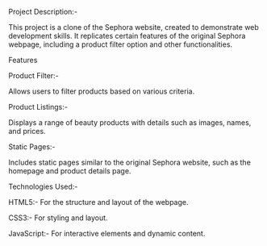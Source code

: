 Project Description:-

This project is a clone of the Sephora website, created to demonstrate web development skills. It replicates certain features of the original Sephora webpage, including a product filter option and other functionalities.

Features


Product Filter:-

 Allows users to filter products based on various criteria.

Product Listings:-

Displays a range of beauty products with details such as images, names, and prices.

Static Pages:- 

Includes static pages similar to the original Sephora website, such as the homepage and product details page.

Technologies Used:-


HTML5:- For the structure and layout of the webpage.

CSS3:- For styling and layout.

JavaScript:- For interactive elements and dynamic content.
